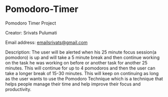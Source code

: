 # Pomodoro-Timer

Pomodoro Timer Project

Creator: Srivats Pulumati

Email address: emailsrivats@gmail.com

Description: The user will be alerted when his 25 minute focus session(a pomodoro) is up and will take a 5 minute break and then continue working on the task he was working on before or another task for another 25 minutes. This will continue for up to 4 pomodoros and then the user can take a longer break of 15-30 minutes. This will keep on continuing as long as the user wants to use the Pomodoro Technique which is a technique that helps people manage their time and help improve their focus and productivity.
